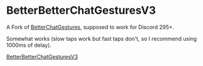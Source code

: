 # BetterBetterChatGesturesV3
A Fork of [BetterChatGestures](https://github.com/MYSTRAVIL/vendetta-plugins), supposed to work for Discord 295+.

Somewhat works (slow taps work but fast taps don't, so I recommend using 1000ms of delay).


[BetterBetterChatGesturesV3](https://s-cript-kiddie02.github.io/vendetta-plugins/BetterBetterChatGestures)
